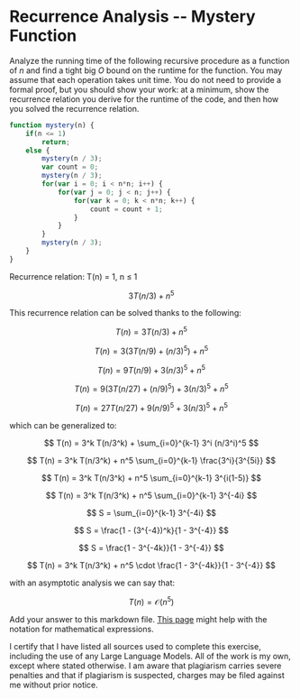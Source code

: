# Recurrence Analysis -- Mystery Function

Analyze the running time of the following recursive procedure as a function of
$n$ and find a tight big $O$ bound on the runtime for the function. You may
assume that each operation takes unit time. You do not need to provide a formal
proof, but you should show your work: at a minimum, show the recurrence relation
you derive for the runtime of the code, and then how you solved the recurrence
relation.

```javascript
function mystery(n) {
    if(n <= 1)
        return;
    else {
        mystery(n / 3);
        var count = 0;
        mystery(n / 3);
        for(var i = 0; i < n*n; i++) {
            for(var j = 0; j < n; j++) {
                for(var k = 0; k < n*n; k++) {
                    count = count + 1;
                }
            }
        }
        mystery(n / 3);
    }
}
```



Recurrence relation:
T(n) = 1, n ≤ 1 

$$ 3T(n/3) + n^5 $$

This recurrence relation can be solved thanks to the following:

$$ T(n) = 3T(n/3) + n^5 $$

$$ T(n) = 3(3T(n/9) + (n/3)^5) + n^5 $$

$$ T(n) = 9T(n/9) + 3(n/3)^5 + n^5 $$

$$ T(n) = 9(3T(n/27) + (n/9)^5) + 3(n/3)^5 + n^5 $$

$$ T(n) = 27T(n/27) + 9(n/9)^5 + 3(n/3)^5 + n^5 $$

which can be generalized to:

$$ T(n) = 3^k T(n/3^k) + \sum_{i=0}^{k-1} 3^i (n/3^i)^5 $$

$$ T(n) = 3^k T(n/3^k) + n^5 \sum_{i=0}^{k-1} \frac{3^i}{3^{5i}} $$

$$ T(n) = 3^k T(n/3^k) + n^5 \sum_{i=0}^{k-1} 3^{i(1-5)} $$

$$ T(n) = 3^k T(n/3^k) + n^5 \sum_{i=0}^{k-1} 3^{-4i} $$

$$ S = \sum_{i=0}^{k-1} 3^{-4i} $$

$$ S = \frac{1 - (3^{-4})^k}{1 - 3^{-4}} $$

$$ S = \frac{1 - 3^{-4k}}{1 - 3^{-4}} $$

$$ T(n) = 3^k T(n/3^k) + n^5 \cdot \frac{1 - 3^{-4k}}{1 - 3^{-4}} $$

with an asymptotic analysis we can say that:

$$ T(n) = \mathcal{O}(n^5) $$


Add your answer to this markdown file. [This
page](https://docs.github.com/en/get-started/writing-on-github/working-with-advanced-formatting/writing-mathematical-expressions)
might help with the notation for mathematical expressions.

I certify that I have listed all sources used to complete this exercise, including the use of any Large Language Models. All of the work is my own, except where stated otherwise. I am aware that plagiarism carries severe penalties and that if plagiarism is suspected, charges may be filed against me without prior notice.
